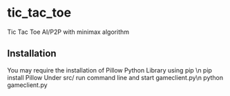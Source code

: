 # tic_tac_toe
Tic Tac Toe AI/P2P with minimax algorithm

## Installation
You may require the installation of Pillow Python Library using pip \n
pip install Pillow
Under src/ run command line and start gameclient.py\n
python gameclient.py
